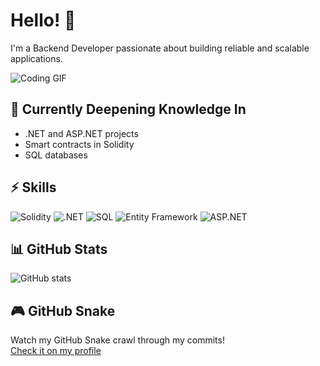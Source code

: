 # Hello! 👋

I'm a Backend Developer passionate about building reliable and scalable applications.

![Coding GIF](https://media.giphy.com/media/l0HlHFRbmaZtBRhXG/giphy.gif)

## 🔭 Currently Deepening Knowledge In
- .NET and ASP.NET projects
- Smart contracts in Solidity
- SQL databases

## ⚡ Skills
![Solidity](https://img.shields.io/badge/Solidity-363636?style=for-the-badge&logo=ethereum&logoColor=white)
![.NET](https://img.shields.io/badge/.NET-512BD4?style=for-the-badge&logo=.net&logoColor=white)
![SQL](https://img.shields.io/badge/SQL-CC2927?style=for-the-badge&logo=Microsoft-SQL-Server&logoColor=white)
![Entity Framework](https://img.shields.io/badge/Entity%20Framework-68217A?style=for-the-badge&logo=microsoft&logoColor=white)
![ASP.NET](https://img.shields.io/badge/ASP.NET-512BD4?style=for-the-badge&logo=dot-net&logoColor=white)

## 📊 GitHub Stats
![GitHub stats](https://github-readme-stats.vercel.app/api?username=wasd-sol&show_icons=true&theme=radical)

## 🎮 GitHub Snake
Watch my GitHub Snake crawl through my commits!  
[Check it on my profile](https://github.com/wasd-sol)
